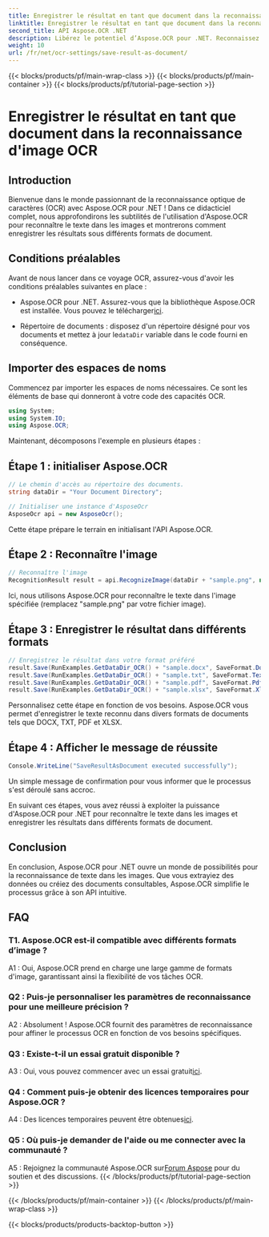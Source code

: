 ```yaml
---
title: Enregistrer le résultat en tant que document dans la reconnaissance d'image OCR
linktitle: Enregistrer le résultat en tant que document dans la reconnaissance d'image OCR
second_title: API Aspose.OCR .NET
description: Libérez le potentiel d’Aspose.OCR pour .NET. Reconnaissez facilement le texte des images et enregistrez les résultats dans différents formats de documents.
weight: 10
url: /fr/net/ocr-settings/save-result-as-document/
---
```


{{< blocks/products/pf/main-wrap-class >}}
{{< blocks/products/pf/main-container >}}
{{< blocks/products/pf/tutorial-page-section >}}

# Enregistrer le résultat en tant que document dans la reconnaissance d'image OCR

## Introduction

Bienvenue dans le monde passionnant de la reconnaissance optique de caractères (OCR) avec Aspose.OCR pour .NET ! Dans ce didacticiel complet, nous approfondirons les subtilités de l'utilisation d'Aspose.OCR pour reconnaître le texte dans les images et montrerons comment enregistrer les résultats sous différents formats de document.

## Conditions préalables

Avant de nous lancer dans ce voyage OCR, assurez-vous d'avoir les conditions préalables suivantes en place :

-  Aspose.OCR pour .NET. Assurez-vous que la bibliothèque Aspose.OCR est installée. Vous pouvez le télécharger[ici](https://releases.aspose.com/ocr/net/).

-  Répertoire de documents : disposez d'un répertoire désigné pour vos documents et mettez à jour le`dataDir` variable dans le code fourni en conséquence.

## Importer des espaces de noms

Commencez par importer les espaces de noms nécessaires. Ce sont les éléments de base qui donneront à votre code des capacités OCR.

```csharp
using System;
using System.IO;
using Aspose.OCR;
```

Maintenant, décomposons l'exemple en plusieurs étapes :

## Étape 1 : initialiser Aspose.OCR

```csharp
// Le chemin d'accès au répertoire des documents.
string dataDir = "Your Document Directory";

// Initialiser une instance d'AsposeOcr
AsposeOcr api = new AsposeOcr();
```

Cette étape prépare le terrain en initialisant l'API Aspose.OCR.

## Étape 2 : Reconnaître l'image

```csharp
// Reconnaître l'image
RecognitionResult result = api.RecognizeImage(dataDir + "sample.png", new RecognitionSettings { });
```

Ici, nous utilisons Aspose.OCR pour reconnaître le texte dans l'image spécifiée (remplacez "sample.png" par votre fichier image).

## Étape 3 : Enregistrer le résultat dans différents formats

```csharp
// Enregistrez le résultat dans votre format préféré
result.Save(RunExamples.GetDataDir_OCR() + "sample.docx", SaveFormat.Docx);
result.Save(RunExamples.GetDataDir_OCR() + "sample.txt", SaveFormat.Text);
result.Save(RunExamples.GetDataDir_OCR() + "sample.pdf", SaveFormat.Pdf);
result.Save(RunExamples.GetDataDir_OCR() + "sample.xlsx", SaveFormat.Xlsx);
```

Personnalisez cette étape en fonction de vos besoins. Aspose.OCR vous permet d'enregistrer le texte reconnu dans divers formats de documents tels que DOCX, TXT, PDF et XLSX.

## Étape 4 : Afficher le message de réussite

```csharp
Console.WriteLine("SaveResultAsDocument executed successfully");
```

Un simple message de confirmation pour vous informer que le processus s'est déroulé sans accroc.

En suivant ces étapes, vous avez réussi à exploiter la puissance d'Aspose.OCR pour .NET pour reconnaître le texte dans les images et enregistrer les résultats dans différents formats de document.

## Conclusion

En conclusion, Aspose.OCR pour .NET ouvre un monde de possibilités pour la reconnaissance de texte dans les images. Que vous extrayiez des données ou créiez des documents consultables, Aspose.OCR simplifie le processus grâce à son API intuitive.

## FAQ

### T1. Aspose.OCR est-il compatible avec différents formats d’image ?

A1 : Oui, Aspose.OCR prend en charge une large gamme de formats d'image, garantissant ainsi la flexibilité de vos tâches OCR.

### Q2 : Puis-je personnaliser les paramètres de reconnaissance pour une meilleure précision ?

A2 : Absolument ! Aspose.OCR fournit des paramètres de reconnaissance pour affiner le processus OCR en fonction de vos besoins spécifiques.

### Q3 : Existe-t-il un essai gratuit disponible ?

 A3 : Oui, vous pouvez commencer avec un essai gratuit[ici](https://releases.aspose.com/).

### Q4 : Comment puis-je obtenir des licences temporaires pour Aspose.OCR ?

 A4 : Des licences temporaires peuvent être obtenues[ici](https://purchase.aspose.com/temporary-license/).

### Q5 : Où puis-je demander de l'aide ou me connecter avec la communauté ?

 A5 : Rejoignez la communauté Aspose.OCR sur[Forum Aspose](https://forum.aspose.com/c/ocr/16) pour du soutien et des discussions.
{{< /blocks/products/pf/tutorial-page-section >}}

{{< /blocks/products/pf/main-container >}}
{{< /blocks/products/pf/main-wrap-class >}}

{{< blocks/products/products-backtop-button >}}
